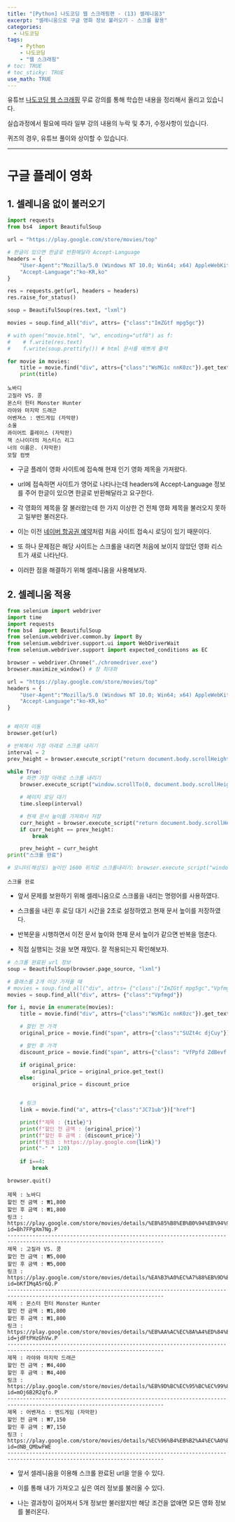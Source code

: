 ```yaml
---
title: "[Python] 나도코딩 웹 스크래핑편 - (13) 셀레니움3"
excerpt: "셀레니움으로 구글 영화 정보 불러오기 - 스크롤 활용"
categories: 
  - 나도코딩
tags: 
    - Python
    - 나도코딩
    - "웹 스크래핑"
# toc: TRUE
# toc_sticky: TRUE
use_math: TRUE
---
```


유튜브 [나도코딩 웹 스크래핑](https://www.youtube.com/watch?v=yQ20jZwDjTE&t=17499s) 무료 강의를 통해 학습한 내용을 정리해서 올리고 있습니다.

실습과정에서 필요에 따라 일부 강의 내용의 누락 및 추가, 수정사항이 있습니다.

퀴즈의 경우, 유튜브 풀이와 상이할 수 있습니다.

---


# 구글 플레이 영화

## 1. 셀레니움 없이 불러오기


```python
import requests
from bs4  import BeautifulSoup

url = "https://play.google.com/store/movies/top"

# 한글이 있으면 한글로 반환해달라 Accept-Language
headers = {
    "User-Agent":"Mozilla/5.0 (Windows NT 10.0; Win64; x64) AppleWebKit/537.36 (KHTML, like Gecko) Chrome/88.0.4324.104 Safari/537.36",
    "Accept-Language":"ko-KR,ko"
}

res = requests.get(url, headers = headers)
res.raise_for_status()

soup = BeautifulSoup(res.text, "lxml")

movies = soup.find_all("div", attrs= {"class":"ImZGtf mpg5gc"})

# with open("movie.html", "w", encoding="utf8") as f:
#    # f.write(res.text)
#    f.write(soup.prettify()) # html 문서를 예쁘게 출력

for movie in movies:
    title = movie.find("div", attrs={"class":"WsMG1c nnK0zc"}).get_text()
    print(title)
```

    노바디
    고질라 VS. 콩
    몬스터 헌터 Monster Hunter
    라야와 마지막 드래곤
    어벤져스 : 엔드게임 (자막판)
    소울
    콰이어트 플레이스 (자막판)
    잭 스나이더의 저스티스 리그
    너의 이름은. (자막판)
    모탈 컴뱃
    

- 구글 플레이 영화 사이트에 접속해 현재 인기 영화 제목을 가져왔다.


- url에 접속하면 사이트가 영어로 나타나는데 headers에 Accept-Language 정보를 주어 한글이 있으면 한글로 반환해달라고 요구한다.


- 각 영화의 제목을 잘 불러왔는데 한 가지 이상한 건 전체 영화 제목을 불러오지 못하고 일부만 불러온다.


- 이는 이전 [네이버 항공권 예약](https://romg2.github.io/%EB%82%98%EB%8F%84%EC%BD%94%EB%94%A9/nado_web_12_%EC%85%80%EB%A0%88%EB%8B%88%EC%9B%80_%EB%84%A4%EC%9D%B4%EB%B2%84-%ED%95%AD%EA%B3%B5%EA%B6%8C/)처럼 처음 사이트 접속시 로딩이 있기 때문이다.


- 또 하나 문제점은 해당 사이트는 스크롤을 내리면 처음에 보이지 않았던 영화 리스트가 새로 나타난다.


- 이러한 점을 해결하기 위해 셀레니움을 사용해보자.

## 2. 셀레니움 적용


```python
from selenium import webdriver
import time
import requests
from bs4  import BeautifulSoup
from selenium.webdriver.common.by import By
from selenium.webdriver.support.ui import WebDriverWait
from selenium.webdriver.support import expected_conditions as EC

browser = webdriver.Chrome("./chromedriver.exe")
browser.maximize_window() # 창 최대화

url = "https://play.google.com/store/movies/top"
headers = {
    "User-Agent":"Mozilla/5.0 (Windows NT 10.0; Win64; x64) AppleWebKit/537.36 (KHTML, like Gecko) Chrome/88.0.4324.104 Safari/537.36",
    "Accept-Language":"ko-KR,ko"
}


# 페이지 이동
browser.get(url)

# 반복해서 가장 아래로 스크롤 내리기
interval = 2
prev_height = browser.execute_script("return document.body.scrollHeight")

while True:
    # 화면 가장 아래로 스크롤 내리기
    browser.execute_script("window.scrollTo(0, document.body.scrollHeight)")

    # 페이지 로딩 대기
    time.sleep(interval)

    # 현재 문서 높이를 가져와서 저장
    curr_height = browser.execute_script("return document.body.scrollHeight")
    if curr_height == prev_height:
        break

    prev_height = curr_height
print("스크롤 완료")

# 모니터(해상도) 높이인 1600 위치로 스크롤내리기: browser.execute_script("window.scrollTo(0,1600)")
```

    스크롤 완료
    

- 앞서 문제를 보완하기 위해 셀레니움으로 스크롤을 내리는 명령어를 사용하였다.


- 스크롤을 내린 후 로딩 대기 시간을 2초로 설정하였고 현재 문서 높이를 저장하였다.


- 반복문을 시행하면서 이전 문서 높이와 현재 문서 높이가 같으면 반복을 멈춘다.


- 직접 실행되는 것을 보면 재밌다. 잘 적용되는지 확인해보자.


```python
# 스크롤 완료된 url 정보
soup = BeautifulSoup(browser.page_source, "lxml")

# 클래스를 2개 이상 가져올 때
# movies = soup.find_all("div", attrs= {"class":["ImZGtf mpg5gc","Vpfmgd"]})
movies = soup.find_all("div", attrs= {"class":"Vpfmgd"})

for i, movie in enumerate(movies):
    title = movie.find("div", attrs={"class":"WsMG1c nnK0zc"}).get_text()

    # 할인 전 가격
    original_price = movie.find("span", attrs={"class":"SUZt4c djCuy"})

    # 할인 후 가격
    discount_price = movie.find("span", attrs={"class": "VfPpfd ZdBevf i5DZme"}).get_text()

    if original_price:
        original_price = original_price.get_text()
    else:
        original_price = discount_price


    # 링크
    link = movie.find("a", attrs={"class":"JC71ub"})["href"]

    print(f"제목 : {title}")
    print(f"할인 전 금액 : {original_price}")
    print(f"할인 후 금액 : {discount_price}")
    print(f"링크 : https://play.google.com{link}")
    print("-" * 120)
    
    if i==4:
        break

browser.quit()
```

    제목 : 노바디
    할인 전 금액 : ₩1,800
    할인 후 금액 : ₩1,800
    링크 : https://play.google.com/store/movies/details/%EB%85%B8%EB%B0%94%EB%94%94?id=Bh7FPgXm7Ng.P
    ------------------------------------------------------------------------------------------------------------------------
    제목 : 고질라 VS. 콩
    할인 전 금액 : ₩5,000
    할인 후 금액 : ₩5,000
    링크 : https://play.google.com/store/movies/details/%EA%B3%A0%EC%A7%88%EB%9D%BC_VS_%EC%BD%A9?id=bKfIMqA5r6Q.P
    ------------------------------------------------------------------------------------------------------------------------
    제목 : 몬스터 헌터 Monster Hunter
    할인 전 금액 : ₩1,800
    할인 후 금액 : ₩1,800
    링크 : https://play.google.com/store/movies/details/%EB%AA%AC%EC%8A%A4%ED%84%B0_%ED%97%8C%ED%84%B0_Monster_Hunter?id=jdFtPHzGhVw.P
    ------------------------------------------------------------------------------------------------------------------------
    제목 : 라야와 마지막 드래곤
    할인 전 금액 : ₩4,400
    할인 후 금액 : ₩4,400
    링크 : https://play.google.com/store/movies/details/%EB%9D%BC%EC%95%BC%EC%99%80_%EB%A7%88%EC%A7%80%EB%A7%89_%EB%93%9C%EB%9E%98%EA%B3%A4?id=mOj6B2R2qfo.P
    ------------------------------------------------------------------------------------------------------------------------
    제목 : 어벤져스 : 엔드게임 (자막판)
    할인 전 금액 : ₩7,150
    할인 후 금액 : ₩7,150
    링크 : https://play.google.com/store/movies/details/%EC%96%B4%EB%B2%A4%EC%A0%B8%EC%8A%A4_%EC%97%94%EB%93%9C%EA%B2%8C%EC%9E%84_%EC%9E%90%EB%A7%89%ED%8C%90?id=dNB_QMbwFWE
    ------------------------------------------------------------------------------------------------------------------------
    

- 앞서 셀레니움을 이용해 스크롤 완료된 url을 얻을 수 있다.


- 이를 통해 내가 가져오고 싶은 여러 정보를 불러올 수 있다.


- 나는 결과창이 길어져서 5개 정보만 불러왔지만 해당 조건을 없애면 모든 영화 정보를 불러온다.
